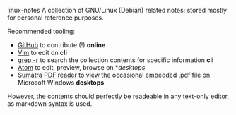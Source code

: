 linux-notes
A collection of GNU/Linux (Debian) related notes; stored mostly for personal reference purposes.

Recommended tooling:

* [GitHub][1] to contribute (!) **online**
* [Vim][3] to edit on **cli**
* [grep -r][4] to search the collection contents for specific information **cli**
* [Atom][2] to edit, preview, browse on **desktops*
* [Sumatra PDF reader][5] to view the occasional embedded .pdf file on Microsoft Windows **desktops**

However, the contents should perfectly be readeable in any text-only editor, as markdown syntax is used.

<!-- REFERENCES -->

[1]:https://github.com/
[2]:https://atom.io/
[3]:http://www.vim.org/
[4]:https://www.gnu.org/software/grep/
[5]:https://www.sumatrapdfreader.org/free-pdf-reader.htmls://www.sumatrapdfreader.org/free-pdf-reader.html
